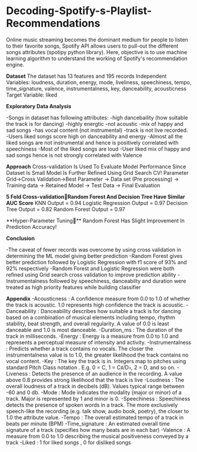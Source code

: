 # Decoding-Spotify-s-Playlist-Recommendations
Online music streaming becomes the dominant medium for people to listen to their favorite songs, Spotify API allows users to pull-out the different songs attributes (spotipy python library).
Here, objective is to use machine learning algorithm to understand the working of Spotify's recommendation engine.

**Dataset**
The dataset has 13 features and 195 records
Independent Variables: loudness, duration, energy, mode, liveliness, speechiness, tempo, time_signature, valence, instrumentalness, key, danceability, acousticness
Target Variable: liked

**Exploratory Data Analysis**

-Songs in dataset has following attributes: 
-high dancebaility (how suitable the track is for dancing)
-highly energtic
-not acoustic
-mix of happy and sad songs
-has vocal content (not instrumental) 
-track is not live recorded.
-Users liked songs score high on danceability and energy
-Almost all the liked songs are not instrumental and hence is positively correlated with speechiness
-Most of the liked songs are loud
-User liked mix of happy and sad songs hence is not strongly correlated with Valence

**Approach**
Cross-validation Is Used To Evaluate Model Performance Since Dataset Is Small
Model Is Further Refined Using Grid Search CV!
Parameter Grid->Cross Validation->Best Parameter -> Data set (Pre processing) -> Training data -> Retained Model -> Test Data -> Final Evaluation

**5 Fold Cross-validationRandom Forest And Decision Tree Have Similar AUC Score**
KNN Output = 0.94
Logistic Regression Output = 0.97
Decision Tree Output = 0.82
Random Forest Output = 0.97

**Hyper-Parameter Tuning**
Random Forest Has Slight Improvement In Prediction Accuracy!

**Conclusion**

-The caveat of fewer records was overcome by using cross validation in determining the ML model giving better prediction
-Random Forest gives better prediction followed by Logistic Regression with f1 score of 93% and 92% respectively
-Random Forest and Logistic Regression were both refined using Grid search cross validation to improve prediction ability
-Instrumentalness followed by speechiness, danceabilty and duration were treated as high priority features while building classifier

**Appendix**
-Acousticness : A confidence measure from 0.0 to 1.0 of whether the track is acoustic. 1.0 represents high confidence the track is acoustic.
-Danceability : Danceability describes how suitable a track is for dancing based on a combination of musical elements including tempo, rhythm stability, beat strength, and overall regularity. A value of 0.0 is least danceable and 1.0 is most danceable.
-Duration_ms : The duration of the track in milliseconds.
-Energy : Energy is a measure from 0.0 to 1.0 and represents a perceptual measure of intensity and activity. 
-Instrumentalness : Predicts whether a track contains no vocals. The closer the instrumentalness value is to 1.0, the greater likelihood the track contains no vocal content.
-Key : The key the track is in. Integers map to pitches using standard Pitch Class notation . E.g. 0 = C, 1 = C♯/D♭, 2 = D, and so on.
-Liveness : Detects the presence of an audience in the recording. A value above 0.8 provides strong likelihood that the track is live
-Loudness : The overall loudness of a track in decibels (dB). Values typical range between -60 and 0 db.
-Mode : Mode indicates the modality (major or minor) of a track. Major is represented by 1 and minor is 0.
-Speechiness : Speechiness detects the presence of spoken words in a track. The more exclusively speech-like the recording (e.g. talk show, audio book, poetry), the closer to 1.0 the attribute value.
-Tempo : The overall estimated tempo of a track in beats per minute (BPM)
-Time_signature : An estimated overall time signature of a track (specifies how many beats are in each bar)
-Valence : A measure from 0.0 to 1.0 describing the musical positiveness conveyed by a track
-Liked : 1 for liked songs , 0 for disliked songs




